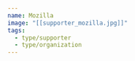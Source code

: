 ```yaml
---
name: Mozilla
image: "[[supporter_mozilla.jpg]]"
tags:
  - type/supporter
  - type/organization
---
```

